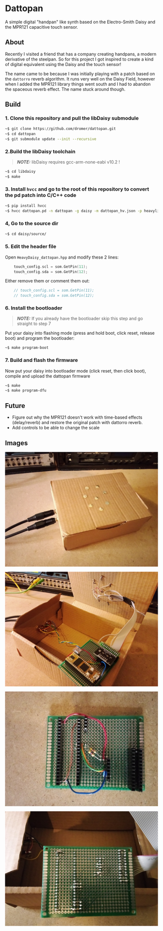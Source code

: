 # Dattopan

A simple digital "handpan" like synth based on the Electro-Smith Daisy and the MPR121 capacitive touch sensor.

## About

Recently I visited a friend that has a company creating handpans, a modern derivative of the steelpan. So for this project I got inspired to create a kind of digital equivalent using the Daisy and the touch sensor!

The name came to be because I was initially playing with a patch based on the `dattorro` reverb algorithm. It runs very well on the Daisy Field, however when I added the MPR121 library things went south and I had to abandon the spaceous reverb effect. The name stuck around though.

## Build

### 1. Clone this repository and pull the libDaisy submodule

```bash
~$ git clone https://github.com/dromer/dattopan.git
~$ cd dattopan
~$ git submodule update --init --recursive
```

### 2.Build the libDaisy toolchain

> **_NOTE:_** libDaisy requires gcc-arm-none-eabi v10.2 !

```bash
~$ cd libdaisy
~$ make
```

### 3. Install `hvcc` and go to the root of this repository to convert the pd patch into C/C++ code

```bash
~$ pip install hvcc
~$ hvcc dattopan.pd -n dattopan -g daisy -m dattopan_hv.json -p heavylib
```

### 4, Go to the source dir

```bash
~$ cd daisy/source/
```

### 5. Edit the header file

Open `HeavyDaisy_dattopan.hpp` and modify these 2 lines:

```cpp
    touch_config.scl = som.GetPin(11);
    touch_config.sda = som.GetPin(12);
```

Either remove them or comment them out:

```cpp
    // touch_config.scl = som.GetPin(11);
    // touch_config.sda = som.GetPin(12);
```

### 6. Install the bootloader

> **_NOTE:_** If you already have the bootloader skip this step and go straight to step 7

Put your daisy into flashing mode (press and hold boot, click reset, release boot) and program the bootloader:

```bash
~$ make program-boot
```

### 7. Build and flash the firmware

Now put your daisy into bootloader mode (click reset, then click boot), compile and upload the dattopan firmware

```bash
~$ make
~$ make program-dfu
```

## Future

- Figure out why the MPR121 doesn't work with time-based effects (delay/reverb) and restore the original patch with dattorro reverb.
- Add controls to be able to change the scale

## Images

![Outside of the box](docs/box.jpg)

![Inside of the box](docs/box_inside.jpg)

![Top of the protoboard](docs/proto_top.jpg)

![Bottom of the protoboard](docs/proto_bottom.jpg)
